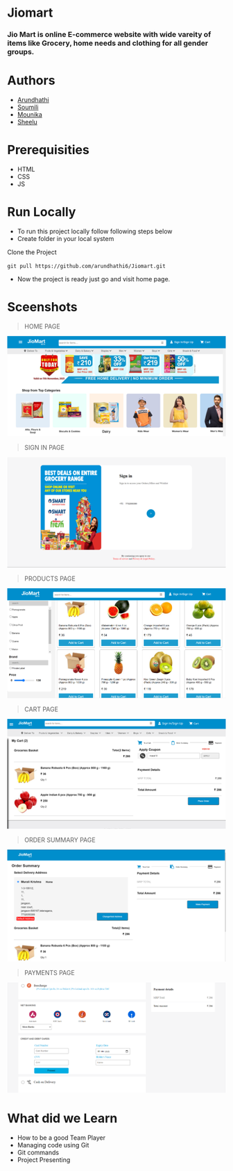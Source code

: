 # Jiomart

### Jio Mart is online E-commerce website with wide vareity of items like Grocery, home needs and clothing for all gender groups.

# Authors

- [Arundhathi](https://github.com/arundhathi6/Jiomart)
- [Soumili](https://github.com/Sou156)
- [Mounika](https://github.com/monika-4oop)
- [Sheelu](https://github.com/sheeluofficial)

# Prerequisities

- HTML
- CSS
- JS

# Run Locally

- To run this project locally follow following steps below
- Create folder in your local system

Clone the Project

`git pull https://github.com/arundhathi6/Jiomart.git`

- Now the project is ready just go and visit home page.

# Sceenshots

> HOME PAGE

![homepage](./rsc/home.png)

> SIGN IN PAGE

![signin](./rsc/signin.png)

> PRODUCTS PAGE

![productspage](./rsc/products.png)

> CART PAGE

![cartpage](./rsc/cart.png)

> ORDER SUMMARY PAGE

![orderpage](./rsc/ordersummary.png)

> PAYMENTS PAGE

![paymentspage](./rsc/payment.png)

# What did we Learn

- How to be a good Team Player
- Managing code using Git
- Git commands
- Project Presenting 
